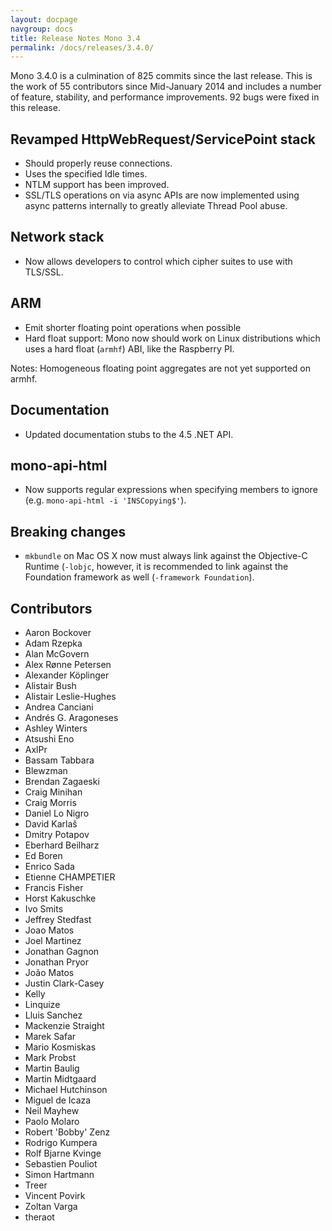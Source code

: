 ```yaml
---
layout: docpage
navgroup: docs
title: Release Notes Mono 3.4
permalink: /docs/releases/3.4.0/
---
```


Mono 3.4.0 is a culmination of 825 commits since the last release. This is the work of 55 contributors since Mid-January 2014 and includes a number of feature, stability, and performance improvements. 92 bugs were fixed in this release.

Revamped HttpWebRequest/ServicePoint stack
------------------------------------------

-   Should properly reuse connections.
-   Uses the specified Idle times.
-   NTLM support has been improved.
-   SSL/TLS operations on via async APIs are now implemented using async patterns internally to greatly alleviate Thread Pool abuse.

Network stack
-------------

-   Now allows developers to control which cipher suites to use with TLS/SSL.

ARM
---

-   Emit shorter floating point operations when possible
-   Hard float support: Mono now should work on Linux distributions which uses a hard float (`armhf`) ABI, like the Raspberry PI.

Notes: Homogeneous floating point aggregates are not yet supported on armhf.

Documentation
-------------

-   Updated documentation stubs to the 4.5 .NET API.

mono-api-html
-------------

-   Now supports regular expressions when specifying members to ignore (e.g. `mono-api-html -i 'INSCopying$'`).

Breaking changes
----------------

-   `mkbundle` on Mac OS X now must always link against the Objective-C Runtime (`-lobjc`, however, it is recommended to link against the Foundation framework as well (`-framework Foundation`).

Contributors
------------

-   Aaron Bockover
-   Adam Rzepka
-   Alan McGovern
-   Alex Rønne Petersen
-   Alexander Köplinger
-   Alistair Bush
-   Alistair Leslie-Hughes
-   Andrea Canciani
-   Andrés G. Aragoneses
-   Ashley Winters
-   Atsushi Eno
-   AxlPr
-   Bassam Tabbara
-   Blewzman
-   Brendan Zagaeski
-   Craig Minihan
-   Craig Morris
-   Daniel Lo Nigro
-   David Karlaš
-   Dmitry Potapov
-   Eberhard Beilharz
-   Ed Boren
-   Enrico Sada
-   Etienne CHAMPETIER
-   Francis Fisher
-   Horst Kakuschke
-   Ivo Smits
-   Jeffrey Stedfast
-   Joao Matos
-   Joel Martinez
-   Jonathan Gagnon
-   Jonathan Pryor
-   João Matos
-   Justin Clark-Casey
-   Kelly
-   Linquize
-   Lluis Sanchez
-   Mackenzie Straight
-   Marek Safar
-   Mario Kosmiskas
-   Mark Probst
-   Martin Baulig
-   Martin Midtgaard
-   Michael Hutchinson
-   Miguel de Icaza
-   Neil Mayhew
-   Paolo Molaro
-   Robert 'Bobby' Zenz
-   Rodrigo Kumpera
-   Rolf Bjarne Kvinge
-   Sebastien Pouliot
-   Simon Hartmann
-   Treer
-   Vincent Povirk
-   Zoltan Varga
-   theraot


